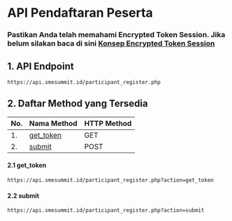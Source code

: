 # API Pendaftaran Peserta

### Pastikan Anda telah memahami Encrypted Token Session. Jika belum silakan baca di sini <a href="https://github.com/phpid-jakarta/api-smesummit.id-2019/blob/docs/docs/token_concept.md">Konsep Encrypted Token Session</a>

## 1. API Endpoint
```
https://api.smesummit.id/participant_register.php
```

## 2. Daftar Method yang Tersedia
|No.| Nama Method | HTTP Method |
|---|-------------|-------------|
|1.|<a href="#21-get_token">get_token</a>|GET|
|2.|<a href="#22-submit">submit</a>|POST|


#### 2.1 get_token
```
https://api.smesummit.id/participant_register.php?action=get_token
```

#### 2.2 submit
```
https://api.smesummit.id/participant_register.php?action=submit
```